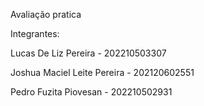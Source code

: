 Avaliação pratica 

Integrantes:

Lucas De Liz Pereira        -  202210503307

Joshua Maciel Leite Pereira -  202120602551

Pedro Fuzita Piovesan       -  202210502931
